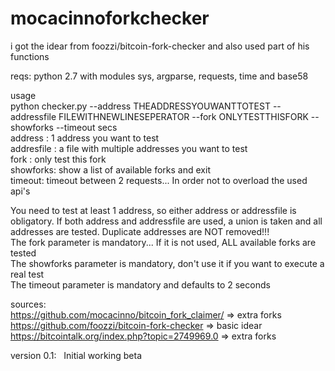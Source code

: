 # mocacinnoforkchecker  
i got the idear from foozzi/bitcoin-fork-checker and also used part of his functions  
  
reqs: python 2.7 with modules sys, argparse, requests, time and base58  
  
usage  
python checker.py --address THEADDRESSYOUWANTTOTEST --addressfile FILEWITHNEWLINESEPERATOR --fork ONLYTESTTHISFORK --showforks --timeout secs  
address : 1 address you want to test  
addresfile : a file with multiple addresses you want to test  
fork : only test this fork  
showforks: show a list of available forks and exit  
timeout: timeout between 2 requests... In order not to overload the used api's  
  
You need to test at least 1 address, so either address or addressfile is obligatory. If both address and addressfile are used, a union is taken and all addresses are tested. Duplicate addresses are NOT removed!!!  
The fork parameter is mandatory... If it is not used, ALL available forks are tested  
The showforks parameter is mandatory, don't use it if you want to execute a real test  
The timeout parameter is mandatory and defaults to 2 seconds  

  
  
  
  
  
sources:  
https://github.com/mocacinno/bitcoin_fork_claimer/ => extra forks  
https://github.com/foozzi/bitcoin-fork-checker => basic idear  
https://bitcointalk.org/index.php?topic=2749969.0 => extra forks  
  
version 0.1:  
Initial working beta
